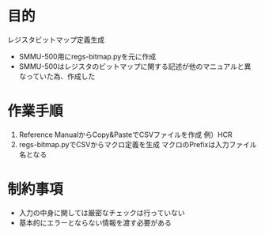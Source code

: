 # 目的

レジスタビットマップ定義生成

* SMMU-500用にregs-bitmap.pyを元に作成
* SMMU-500はレジスタのビットマップに関する記述が他のマニュアルと異なっていた為、作成した

# 作業手順

1. Reference ManualからCopy&PasteでCSVファイルを作成
   例）HCR
2. regs-bitmap.pyでCSVからマクロ定義を生成
   マクロのPrefixは入力ファイル名となる

# 制約事項

* 入力の中身に関しては厳密なチェックは行っていない
* 基本的にエラーとならない情報を渡す必要がある
